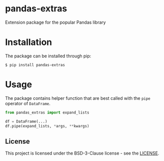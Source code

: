# pandas-extras
Extension package for the popular Pandas library

# Installation
The package can be installed through pip:
```console
$ pip install pandas-extras
```

# Usage
The package contains helper function that are best called with the `pipe` operator of `DataFrame`.

```python
from pandas_extras import expand_lists

df = DataFrame(...)
df.pipe(expand_lists, *args, **kwargs)
```


## License

This project is licensed under the BSD-3-Clause license - see the [LICENSE](https://github.com/nokia/pandas-extras/blob/master/LICENSE).